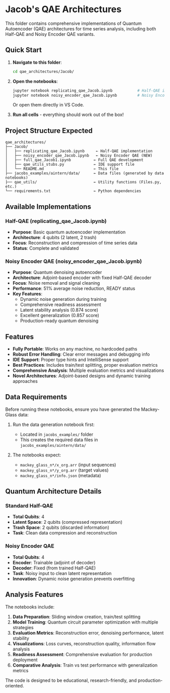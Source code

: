 # Jacob's QAE Architectures

This folder contains comprehensive implementations of Quantum Autoencoder (QAE) architectures for time series analysis, including both Half-QAE and Noisy Encoder QAE variants.

## Quick Start

1. **Navigate to this folder**:
   ```bash
   cd qae_architectures/Jacob/
   ```

2. **Open the notebooks**:
   ```bash
   jupyter notebook replicating_qae_Jacob.ipynb           # Half-QAE implementation
   jupyter notebook noisy_encoder_qae_Jacob.ipynb         # Noisy Encoder QAE
   ```
   Or open them directly in VS Code.

3. **Run all cells** - everything should work out of the box!

## Project Structure Expected

```
qae_architectures/
├── Jacob/
│   ├── replicating_qae_Jacob.ipynb     ← Half-QAE implementation
│   ├── noisy_encoder_qae_Jacob.ipynb   ← Noisy Encoder QAE (NEW)
│   ├── full_qae_Jacob1.ipynb          ← Full QAE development
│   ├── qae_utils_stubs.py             ← IDE support file
│   └── README.md                      ← This file
├── jacobs_examples/aintern/data/      ← Data files (generated by data notebooks)
├── qae_utils/                         ← Utility functions (Files.py, etc.)
└── requirements.txt                   ← Python dependencies
```

## Available Implementations

### Half-QAE (replicating_qae_Jacob.ipynb)
- **Purpose**: Basic quantum autoencoder implementation
- **Architecture**: 4 qubits (2 latent, 2 trash)
- **Focus**: Reconstruction and compression of time series data
- **Status**: Complete and validated

### Noisy Encoder QAE (noisy_encoder_qae_Jacob.ipynb)
- **Purpose**: Quantum denoising autoencoder
- **Architecture**: Adjoint-based encoder with fixed Half-QAE decoder
- **Focus**: Noise removal and signal cleaning
- **Performance**: 51% average noise reduction, READY status
- **Key Features**:
  - Dynamic noise generation during training
  - Comprehensive readiness assessment
  - Latent stability analysis (0.874 score)
  - Excellent generalization (0.857 score)
  - Production-ready quantum denoising

## Features

- **Fully Portable**: Works on any machine, no hardcoded paths
- **Robust Error Handling**: Clear error messages and debugging info
- **IDE Support**: Proper type hints and IntelliSense support
- **Best Practices**: Includes train/test splitting, proper evaluation metrics
- **Comprehensive Analysis**: Multiple evaluation metrics and visualizations
- **Novel Architectures**: Adjoint-based designs and dynamic training approaches

## Data Requirements

Before running these notebooks, ensure you have generated the Mackey-Glass data:

1. Run the data generation notebook first:
   - Located in `jacobs_examples/` folder
   - This creates the required data files in `jacobs_examples/aintern/data/`

2. The notebooks expect:
   - `mackey_glass_n*/x_org.arr` (input sequences)
   - `mackey_glass_n*/y_org.arr` (target values)  
   - `mackey_glass_n*/info.json` (metadata)

## Quantum Architecture Details

### Standard Half-QAE
- **Total Qubits**: 4
- **Latent Space**: 2 qubits (compressed representation)
- **Trash Space**: 2 qubits (discarded information)
- **Task**: Clean data compression and reconstruction

### Noisy Encoder QAE
- **Total Qubits**: 4
- **Encoder**: Trainable (adjoint of decoder)
- **Decoder**: Fixed (from trained Half-QAE)
- **Task**: Noisy input to clean latent representation
- **Innovation**: Dynamic noise generation prevents overfitting

## Analysis Features

The notebooks include:

1. **Data Preparation**: Sliding window creation, train/test splitting
2. **Model Training**: Quantum circuit parameter optimization with multiple strategies
3. **Evaluation Metrics**: Reconstruction error, denoising performance, latent stability
4. **Visualizations**: Loss curves, reconstruction quality, information flow analysis
5. **Readiness Assessment**: Comprehensive evaluation for production deployment
6. **Comparative Analysis**: Train vs test performance with generalization metrics

The code is designed to be educational, research-friendly, and production-oriented.
